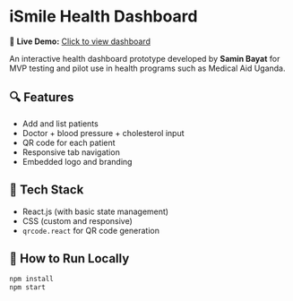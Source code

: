 # iSmile Health Dashboard
🔗 **Live Demo:** [Click to view dashboard](https://uganda1-creat.github.io/ismile-qr-dashboard)



An interactive health dashboard prototype developed by **Samin Bayat** for MVP testing and pilot use in health programs such as Medical Aid Uganda.

## 🔍 Features

- Add and list patients
- Doctor + blood pressure + cholesterol input
- QR code for each patient
- Responsive tab navigation
- Embedded logo and branding

## 🧠 Tech Stack

- React.js (with basic state management)
- CSS (custom and responsive)
- `qrcode.react` for QR code generation

## 🚀 How to Run Locally

```bash
npm install
npm start
